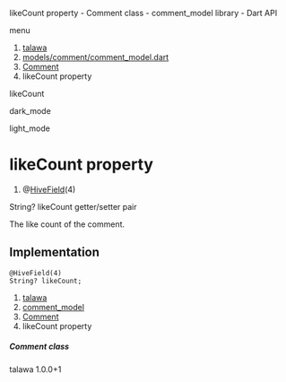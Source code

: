 




likeCount property - Comment class - comment\_model library - Dart API







menu

1. [talawa](../../index.html)
2. [models/comment/comment\_model.dart](../../models_comment_comment_model/models_comment_comment_model-library.html)
3. [Comment](../../models_comment_comment_model/Comment-class.html)
4. likeCount property

likeCount


dark\_mode

light\_mode




# likeCount property


1. @[HiveField](https://pub.dev/documentation/hive/2.2.3/hive/HiveField-class.html)(4)

String?
likeCount
getter/setter pair

The like count of the comment.


## Implementation

```
@HiveField(4)
String? likeCount;
```

 


1. [talawa](../../index.html)
2. [comment\_model](../../models_comment_comment_model/models_comment_comment_model-library.html)
3. [Comment](../../models_comment_comment_model/Comment-class.html)
4. likeCount property

##### Comment class





talawa
1.0.0+1






